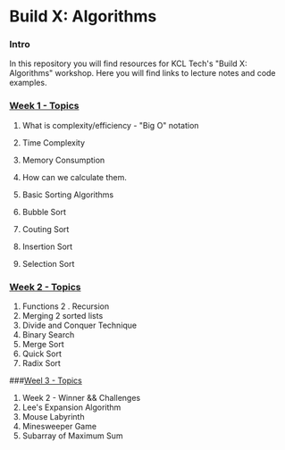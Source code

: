 # Build X: Algorithms
### Intro
In this repository you will find resources for KCL Tech's "Build X: Algorithms" workshop.
Here you will find links to lecture notes and code examples.

### [Week 1 - Topics](https://github.com/GeorgeRaduta/algorithms/blob/master/Week%201%20-%20Big%20O%20%2B%20Basic%20Sorting%20Algorithms.pdf)
1.  What is complexity/efficiency - "Big O" notation
  1.  Time Complexity
  2.  Memory Consumption

2.  How can we calculate them.
3.  Basic Sorting Algorithms
  1.  Bubble Sort
  2.  Couting Sort
  3.  Insertion Sort 
  4.  Selection Sort 

### [Week 2 - Topics](https://github.com/GeorgeRaduta/algorithms/blob/master/Week%202%20-%20Recursion%20and%20Complex%20Sorting%20Algorithms.pdf)

1.  Functions
2
.  Recursion
3.  Merging 2 sorted lists
4.  Divide and Conquer Technique
5.  Binary Search
6.  Merge Sort
7.  Quick Sort
8.  Radix Sort

###[Weel 3 - Topics](https://github.com/GeorgeRaduta/algorithms/blob/master/Week%203%20-%20Lee%20%2B%20Maximum%20Sub%20Array.pdf)

1.  Week 2 - Winner && Challenges
2.  Lee's Expansion Algorithm
3.  Mouse Labyrinth
4.  Minesweeper Game
5.  Subarray of Maximum Sum